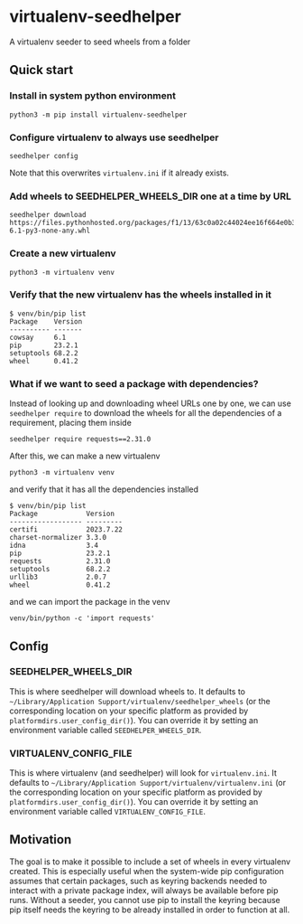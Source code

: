 virtualenv-seedhelper
=====================

A virtualenv seeder to seed wheels from a folder

Quick start
-----------

### Install in system python environment

    python3 -m pip install virtualenv-seedhelper

### Configure virtualenv to always use seedhelper

    seedhelper config

Note that this overwrites `virtualenv.ini` if it already exists.

### Add wheels to SEEDHELPER_WHEELS_DIR one at a time by URL

    seedhelper download https://files.pythonhosted.org/packages/f1/13/63c0a02c44024ee16f664e0b36eefeb22d54e93531630bd99e237986f534/cowsay-6.1-py3-none-any.whl

### Create a new virtualenv

    python3 -m virtualenv venv

### Verify that the new virtualenv has the wheels installed in it

    $ venv/bin/pip list
    Package    Version
    ---------- -------
    cowsay     6.1
    pip        23.2.1
    setuptools 68.2.2
    wheel      0.41.2

### What if we want to seed a package with dependencies?

Instead of looking up and downloading wheel URLs one by one, we can use
`seedhelper require` to download the wheels for all the dependencies of a
requirement, placing them inside

    seedhelper require requests==2.31.0

After this, we can make a new virtualenv

    python3 -m virtualenv venv

and verify that it has all the dependencies installed

    $ venv/bin/pip list
    Package            Version
    ------------------ ---------
    certifi            2023.7.22
    charset-normalizer 3.3.0
    idna               3.4
    pip                23.2.1
    requests           2.31.0
    setuptools         68.2.2
    urllib3            2.0.7
    wheel              0.41.2

and we can import the package in the venv

    venv/bin/python -c 'import requests'

Config
------

### SEEDHELPER_WHEELS_DIR

This is where seedhelper will download wheels to. It defaults to
`~/Library/Application Support/virtualenv/seedhelper_wheels` (or the
corresponding location on your specific platform as provided by
`platformdirs.user_config_dir()`). You can override it by setting an
environment variable called `SEEDHELPER_WHEELS_DIR`.

### VIRTUALENV_CONFIG_FILE

This is where virtualenv (and seedhelper) will look for `virtualenv.ini`. It
defaults to `~/Library/Application Support/virtualenv/virtualenv.ini` (or the
corresponding location on your specific platform as provided by
`platformdirs.user_config_dir()`). You can override it by setting an
environment variable called `VIRTUALENV_CONFIG_FILE`.

Motivation
----------

The goal is to make it possible to include a set of wheels in every virtualenv
created. This is especially useful when the system-wide pip configuration
assumes that certain packages, such as keyring backends needed to interact with
a private package index, will always be available before pip runs. Without a
seeder, you cannot use pip to install the keyring because pip itself needs the
keyring to be already installed in order to function at all.
